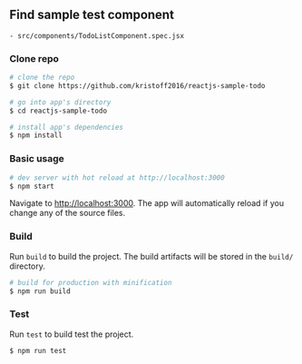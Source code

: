## Find sample test component

```
- src/components/TodoListComponent.spec.jsx

```

### Clone repo

``` bash
# clone the repo
$ git clone https://github.com/kristoff2016/reactjs-sample-todo

# go into app's directory
$ cd reactjs-sample-todo

# install app's dependencies
$ npm install
```
### Basic usage

``` bash
# dev server with hot reload at http://localhost:3000
$ npm start
```

Navigate to [http://localhost:3000](http://localhost:3000). The app will automatically reload if you change any of the source files.

### Build

Run `build` to build the project. The build artifacts will be stored in the `build/` directory.

```bash
# build for production with minification
$ npm run build
```

### Test

Run `test` to build test the project. 

```bash
$ npm run test
```
